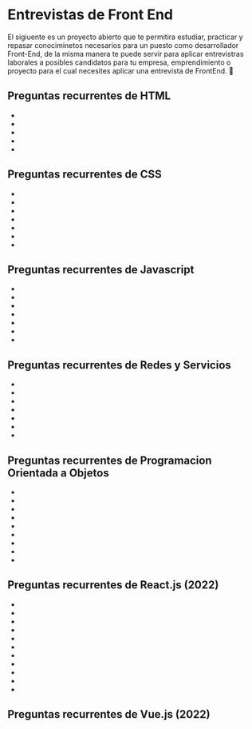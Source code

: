 # Entrevistas de Front End

El sigiuente es un proyecto abierto que te permitira estudiar, practicar y repasar conociminetos necesarios para un puesto como desarrollador Front-End, de la misma manera te puede servir para aplicar entrevistras laborales a posibles candidatos para tu empresa, emprendimiento o proyecto para el cual necesites aplicar una entrevista de FrontEnd. 🙂

## Preguntas recurrentes de HTML
*
*
*
*
*

## Preguntas recurrentes de CSS
*
*
*
*
*
*
*

## Preguntas recurrentes de Javascript
*
*
*
*
*
*
*

## Preguntas recurrentes de Redes y Servicios
*
*
*
*
*
*
*

## Preguntas recurrentes de Programacion Orientada a Objetos
*
*
*
*
*
*
*
*
*

## Preguntas recurrentes de React.js (2022)
*
*
*
*
*
*
*
*
*
*
*
## Preguntas recurrentes de Vue.js (2022)
